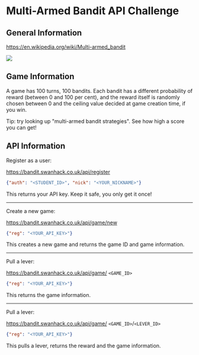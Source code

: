 # Multi-Armed Bandit API Challenge

## General Information
https://en.wikipedia.org/wiki/Multi-armed_bandit

![](https://swanhack.co.uk/images/slot_machines.jpg)

## Game Information
A game has 100 turns, 100 bandits. Each bandit has a different probability of reward (between 0 and 100 per cent), and the reward itself is randomly chosen between 0 and the ceiling value decided at game creation time, if you win.

Tip: try looking up "multi-armed bandit strategies". See how high a score you can get!

## API Information
Register as a user:

https://bandit.swanhack.co.uk/api/register 
```json
{"auth": "<STUDENT_ID>", "nick": "<YOUR_NICKNAME>"}
```
This returns your API key. Keep it safe, you only get it once!

--------------

Create a new game:

https://bandit.swanhack.co.uk/api/game/new 
```json
{"reg": "<YOUR_API_KEY>"}
```
This creates a new game and returns the game ID and game information.

--------------

Pull a lever:

https://bandit.swanhack.co.uk/api/game/ `<GAME_ID>`
```json
{"reg": "<YOUR_API_KEY>"}
```
This returns the game information.

--------------

Pull a lever:

https://bandit.swanhack.co.uk/api/game/ `<GAME_ID>`/`<LEVER_ID>`
```json
{"reg": "<YOUR_API_KEY>"}
```
This pulls a lever, returns the reward and the game information.
